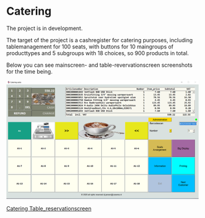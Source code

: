 # Catering

The project is in  development.

The target of the project is a cashregister for catering purposes, including tablemanagement for 100 seats, 
with buttons for 10 maingroups of producttypes and 5 subgroups with 18 choices, so 900 products in total.

Below you can see mainscreen- and table-revervationscreen screenshots for the time being.

![Catering Mainscreen](https://raw.githubusercontent.com/DirkJanJansen/Catering/master/MainScreen.png)

[Catering Table_reservationscreen](https://raw.githubusercontent.com/DirkJanJansen/Catering/master/Table_management.png)





 

